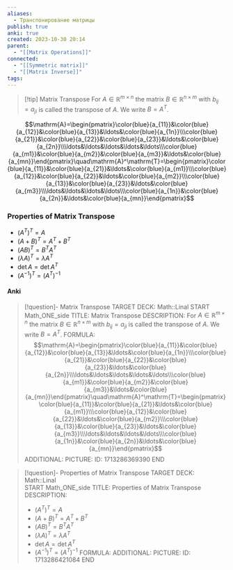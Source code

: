 ```yaml
---
aliases:
  - Транспонирование матрицы
publish: true
anki: true
created: 2023-10-30 20:14
parent:
  - "[[Matrix Operations]]"
connected:
  - "[[Symmetric matrix]]"
  - "[[Matrix Inverse]]"
tags:
---
```


> [!tip] Matrix Transpose
For $A \in \mathbb{R}^{m \times n}$ the matrix $B \in \mathbb{R}^{n \times m}$ with $b_{ij} = a_{ji}$ is called the transpose of $A$. We write $B = A^T$.


$$\mathrm{A}=\begin{pmatrix}\color{blue}{a_{11}}&\color{blue}{a_{12}}&\color{blue}{a_{13}}&\ldots&\color{blue}{a_{1n}}\\\color{blue}{a_{21}}&\color{blue}{a_{22}}&\color{blue}{a_{23}}&\ldots&\color{blue}{a_{2n}}\\\ldots&\ldots&\ldots&\ldots&\ldots\\\color{blue}{a_{m1}}&\color{blue}{a_{m2}}&\color{blue}{a_{m3}}&\ldots&\color{blue}{a_{mn}}\end{pmatrix}\quad\mathrm{A}^\mathrm{T}=\begin{pmatrix}\color{blue}{a_{11}}&\color{blue}{a_{21}}&\ldots&\color{blue}{a_{m1}}\\\color{blue}{a_{12}}&\color{blue}{a_{22}}&\ldots&\color{blue}{a_{m2}}\\\color{blue}{a_{13}}&\color{blue}{a_{23}}&\ldots&\color{blue}{a_{m3}}\\\ldots&\ldots&\ldots&\ldots\\\color{blue}{a_{1n}}&\color{blue}{a_{2n}}&\ldots&\color{blue}{a_{mn}}\end{pmatrix}$$


### Properties of Matrix Transpose
-   $(A^{T})^{T}=A$
-   $(A+B)^{T}=A^{T}+B^{T}$
-   $(AB)^{T}=B^{T}A^{T}$
-   $(\lambda A)^{T}=\lambda A^{T}$
-   $\det A=\det A^{T}$
- $(A^{−1})^T=(A^T)^{−1}$


#### Anki
> [!question]- Matrix Transpose
TARGET DECK: Math::Linal
START
Math_ONE_side
TITLE: Matrix Transpose
DESCRIPTION: For $A \in \mathbb{R}^{m \times n}$ the matrix $B \in \mathbb{R}^{n \times m}$ with $b_{ij} = a_{ji}$ is called the transpose of $A$. We write $B = A^T$.
FORMULA: $$\mathrm{A}=\begin{pmatrix}\color{blue}{a_{11}}&\color{blue}{a_{12}}&\color{blue}{a_{13}}&\ldots&\color{blue}{a_{1n}}\\\color{blue}{a_{21}}&\color{blue}{a_{22}}&\color{blue}{a_{23}}&\ldots&\color{blue}{a_{2n}}\\\ldots&\ldots&\ldots&\ldots&\ldots\\\color{blue}{a_{m1}}&\color{blue}{a_{m2}}&\color{blue}{a_{m3}}&\ldots&\color{blue}{a_{mn}}\end{pmatrix}\quad\mathrm{A}^\mathrm{T}=\begin{pmatrix}\color{blue}{a_{11}}&\color{blue}{a_{21}}&\ldots&\color{blue}{a_{m1}}\\\color{blue}{a_{12}}&\color{blue}{a_{22}}&\ldots&\color{blue}{a_{m2}}\\\color{blue}{a_{13}}&\color{blue}{a_{23}}&\ldots&\color{blue}{a_{m3}}\\\ldots&\ldots&\ldots&\ldots\\\color{blue}{a_{1n}}&\color{blue}{a_{2n}}&\ldots&\color{blue}{a_{mn}}\end{pmatrix}$$
ADDITIONAL:
PICTURE:
ID: 1713286369390
END

> [!question]- Properties of Matrix Transpose
TARGET DECK: Math::Linal  
START
Math_ONE_side
TITLE: Properties of Matrix Transpose
DESCRIPTION: 
> -   $(A^{T})^{T}=A$
> -   $(A+B)^{T}=A^{T}+B^{T}$
> -   $(AB)^{T}=B^{T}A^{T}$
> -   $(\lambda A)^{T}=\lambda A^{T}$
> -   $\det A=\det A^{T}$
> - $(A^{−1})^T=(A^T)^{−1}$
FORMULA: 
ADDITIONAL:
PICTURE:
ID: 1713286421084
END